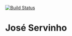[![Build Status](https://travis-ci.org/mrknmc/jose-servinho.svg?branch=master)](https://travis-ci.org/mrknmc/jose-servinho)

# José Servinho
